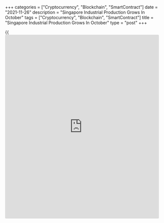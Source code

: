+++
categories = ["Cryptocurrency", "Blockchain", "SmartContract"]
date = "2021-11-26"
description = "Singapore Industrial Production Grows In October"
tags = ["Cryptocurrency", "Blockchain", "SmartContract"]
title = "Singapore Industrial Production Grows In October"
type = "post"
+++

{{<iframe id="large-banner" src="https://www.bounty.group/#slide=2.0" width="100%" height="600" scrolling="no" style="border: 0px solid rgb(216, 221, 230); border-radius: 3px;">}}

Singapore's industrial production grew in October, data from the
Economic Development Board showed on Friday.

Industrial output gained 16.9 percent year-on-year in October, after a
2.2 percent drop in September. Production was forecast to increase 4.5
percent.

Excluding biomedical manufacturing, industrial production gained 9.4
percent yearly in September, after a 13.5 percent rise in the preceding
month.

On a monthly basis, industrial production rose 2.4 percent in October,
after a 1.9 percent decline in the previous month. Economists had
expected a 0.5 percent fall.

Biomedical manufacturing grew 56.1 percent annually in October and
general manufacturing rose 0.8 percent.

Transport engineering and precision engineering increased by 35.3
percent and 9.1 percent, respectively.

Electronics surged 6.5 percent and chemicals grew by 15.3 percent.

For comments and feedback [contact](https://www.playgroundfx.com/contact/): editorial@rtt[news](https://www.letsplayfx.com/blog/forex-news-website/).com

[Economic News][1]

 **What parts of the world are seeing the best (and worst) economic
performances lately? Click[here][2] to check out our [Econ Scorecard][2]
and find out! See up-to-the-moment [ranking](https://www.playgroundfx.com/blog/crypto-exchange-ranking/)s for the best and worst
performers in [GDP][3], [unemployment rate][4], [inflation][2] and much
more.**

   1. www.rtt[news](https://www.letsplayfx.com/blog/forex-news-website/).com/Content/EconomicNews.aspx
   2. www.rtt[news](https://www.letsplayfx.com/blog/forex-news-website/).com/economic-scorecard/world-rank/CPI/highest-performance.aspx
   3. www.rtt[news](https://www.letsplayfx.com/blog/forex-news-website/).com/economic-scorecard/world-rank/GDP/highest-performance.aspx
   4. www.rtt[news](https://www.letsplayfx.com/blog/forex-news-website/).com/economic-scorecard/world-rank/unemployment-rate/lowest-performance.aspx